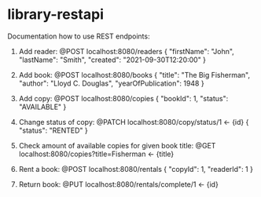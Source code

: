 # library-restapi
Documentation how to use REST endpoints:

1. Add reader:
  @POST localhost:8080/readers
  {
    "firstName": "John",
    "lastName": "Smith",
    "created": "2021-09-30T12:20:00"
  }
  
2. Add book:
  @POST localhost:8080/books
  {
    "title": "The Big Fisherman",
    "author": "Lloyd C. Douglas",
    "yearOfPublication": 1948
  }
  
3. Add copy:
  @POST localhost:8080/copies
  {
    "bookId": 1,
    "status": "AVAILABLE"
  }
  
4. Change status of copy:
  @PATCH localhost:8080/copy/status/1 <- {id}
  {
    "status": "RENTED"
  }
  
5. Check amount of available copies for given book title:
  @GET localhost:8080/copies?title=Fisherman <- {title}
  
6. Rent a book: 
  @POST localhost:8080/rentals
  {
    "copyId": 1,
    "readerId": 1
  }
  
7. Return book:
  @PUT localhost:8080/rentals/complete/1 <- {id}
 
